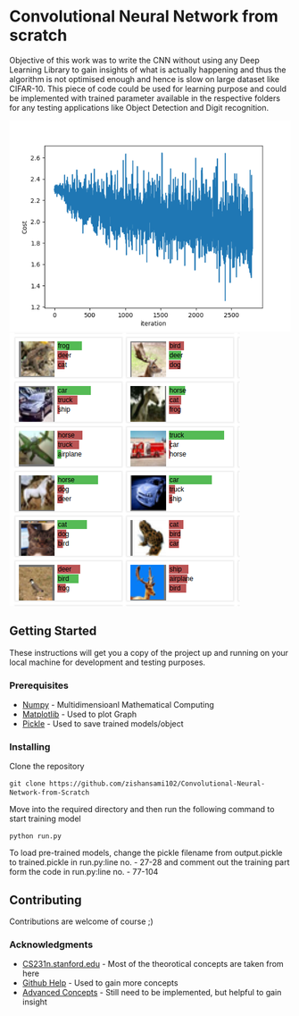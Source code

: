 # Convolutional Neural Network from scratch

Objective of this work was to write the CNN without using any Deep Learning Library to gain insights of what is actually happening and thus the algorithm is not optimised enough and hence is slow on large dataset like CIFAR-10.
This piece of code could be used for learning purpose and could be implemented with trained parameter available in the respective folders for any testing applications like Object Detection and Digit recognition.

![alt text](cost_vs_iteration.png)
![alt text](cifar.png)

## Getting Started

These instructions will get you a copy of the project up and running on your local machine for development and testing purposes.

### Prerequisites

* [Numpy](http://www.numpy.org/) - Multidimensioanl Mathematical Computing 
* [Matplotlib](https://matplotlib.org/contents.html) - Used to plot Graph
* [Pickle](https://docs.python.org/3/library/pickle.html) - Used to save trained models/object

### Installing

Clone the repository

```
git clone https://github.com/zishansami102/Convolutional-Neural-Network-from-Scratch
```
Move into the required directory and then run the following command to start training model

```
python run.py
```
To load pre-trained models, change the pickle filename from output.pickle to trained.pickle in run.py:line no. - 27-28 and comment out the training part form the code in run.py:line no. - 77-104


## Contributing

Contributions are welcome of course ;)

### Acknowledgments

* [CS231n.stanford.edu](http://cs231n.stanford.edu/) - Most of the theorotical concepts are taken from here
* [Github Help](https://github.com/dorajam/Convolutional-Network) - Used to gain more concepts
* [Advanced Concepts](http://www.jefkine.com/general/2016/09/05/backpropagation-in-convolutional-neural-networks/) - Still need to be implemented, but helpful to gain insight
